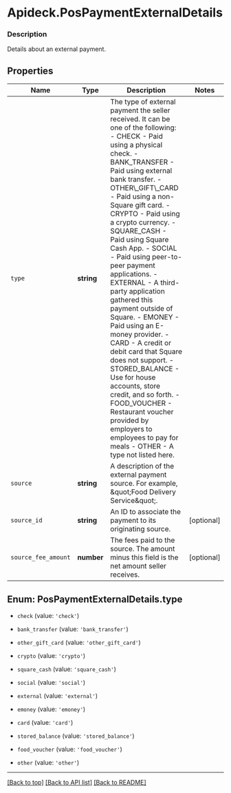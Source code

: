# Apideck.PosPaymentExternalDetails

### Description

Details about an external payment.

## Properties
Name | Type | Description | Notes
------------ | ------------- | ------------- | -------------
`type` | **string** | The type of external payment the seller received. It can be one of the following: - CHECK - Paid using a physical check. - BANK_TRANSFER - Paid using external bank transfer. - OTHER\\_GIFT\\_CARD - Paid using a non-Square gift card. - CRYPTO - Paid using a crypto currency. - SQUARE_CASH - Paid using Square Cash App. - SOCIAL - Paid using peer-to-peer payment applications. - EXTERNAL - A third-party application gathered this payment outside of Square. - EMONEY - Paid using an E-money provider. - CARD - A credit or debit card that Square does not support. - STORED_BALANCE - Use for house accounts, store credit, and so forth. - FOOD_VOUCHER - Restaurant voucher provided by employers to employees to pay for meals - OTHER - A type not listed here. | 
`source` | **string** | A description of the external payment source. For example,  \&quot;Food Delivery Service\&quot;. | 
`source_id` | **string** | An ID to associate the payment to its originating source. | [optional] 
`source_fee_amount` | **number** | The fees paid to the source. The amount minus this field is the net amount seller receives. | [optional] 





<a name="PosPaymentExternalDetailsType"></a>
## Enum: PosPaymentExternalDetails.type


* `check` (value: `'check'`)

* `bank_transfer` (value: `'bank_transfer'`)

* `other_gift_card` (value: `'other_gift_card'`)

* `crypto` (value: `'crypto'`)

* `square_cash` (value: `'square_cash'`)

* `social` (value: `'social'`)

* `external` (value: `'external'`)

* `emoney` (value: `'emoney'`)

* `card` (value: `'card'`)

* `stored_balance` (value: `'stored_balance'`)

* `food_voucher` (value: `'food_voucher'`)

* `other` (value: `'other'`)




---

[[Back to top]](#) [[Back to API list]](../../../../README.md#documentation-for-api-endpoints) [[Back to README]](../../../../README.md)


